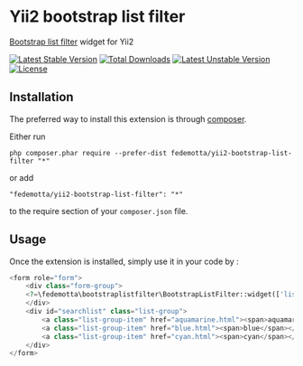 Yii2 bootstrap list filter
==========================
[Bootstrap list filter](https://github.com/stefanocudini/bootstrap-list-filter) widget for Yii2

[![Latest Stable Version](https://poser.pugx.org/fedemotta/yii2-bootstrap-list-filter/v/stable)](https://packagist.org/packages/fedemotta/yii2-bootstrap-list-filter) [![Total Downloads](https://poser.pugx.org/fedemotta/yii2-bootstrap-list-filter/downloads)](https://packagist.org/packages/fedemotta/yii2-bootstrap-list-filter) [![Latest Unstable Version](https://poser.pugx.org/fedemotta/yii2-bootstrap-list-filter/v/unstable)](https://packagist.org/packages/fedemotta/yii2-bootstrap-list-filter) [![License](https://poser.pugx.org/fedemotta/yii2-bootstrap-list-filter/license)](https://packagist.org/packages/fedemotta/yii2-bootstrap-list-filter)

Installation
------------

The preferred way to install this extension is through [composer](http://getcomposer.org/download/).

Either run

```
php composer.phar require --prefer-dist fedemotta/yii2-bootstrap-list-filter "*"
```

or add

```
"fedemotta/yii2-bootstrap-list-filter": "*"
```

to the require section of your `composer.json` file.


Usage
-----

Once the extension is installed, simply use it in your code by  :
```php
<form role="form">
    <div class="form-group">
    <?=\fedemotta\bootstraplistfilter\BootstrapListFilter::widget(['list_selector'=>'#searchlist','options'=>['class'=>'form-control', 'placeholder'=>'Search...'], 'clientOptions'=>['itemChild'=>'span']]); ?>
    </div>
    <div id="searchlist" class="list-group">
        <a class="list-group-item" href="aquamarine.html"><span>aquamarine</span></a>
        <a class="list-group-item" href="blue.html"><span>blue</span></a>
        <a class="list-group-item" href="cyan.html"><span>cyan</span></a>
    </div>
</form>
 ```
   
